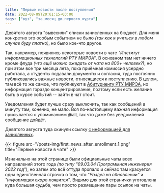 ```yaml
---
title: "Первые новости после поступления"
date: 2022-08-09T20:01:15+03:00
tags: ["вуз", "за_месяц_до_первого_курса"]
---
```


Девятого августа "вывесили" списки зачисленных на бюджет. Для меня конкретно это особым событием не было _(так как я учиться в любом случае буду платно)_, но было кое-что другое.

Так, например, появились некоторые новости в чате _"Институт информационных технологий РТУ МИРЭА"_. В основном там нет ничего кроме флуда _(что ещё можно ожидать от чата на 800+ человек?)_, но при этом все три месяца лета, пока приёмная комиссия усердно работала, а студенты подавали документы и согласия, туда постоянно публиковались важные новости, относящиеся к поступлению. В целом, там всё то же самое, что публикуют в [Абитуриенту РТУ МИРЭА](https://vk.com/priem_mirea), но информация гораздо концентрирование, поэтому если есть желание быть в курсе событий -- зайти в чат стоит.

Уведомления будет лучше сразу выключить, так как сообщений в минуту там, конечно, не мало. Вся по-настоящему важная информация присылается с упоминанием @all, так что даже без уведомлений сообщение дойдёт.

Девятого августа туда скинули ссылку [с информацией для зачисленных](https://priem.mirea.ru/accepted-info).

{{< figure src="/posts-img/first_news_after_enrollment_1.png" title="Первые новости в чате" >}}

Изначально на этой странице были официальные чаты всех направлений этого года _(по типу "09.03.04 Программная инженерия 2022 год")_, но затем это всё оттуда пропало и сейчас там красуется одна единственная строчка о том, что _"Раздел на обновлении"_ и _"информация скоро появится"_. Видимо для этой странички уготовлена куда большая судьба, чем просто размещение пары ссылок на чаты.
